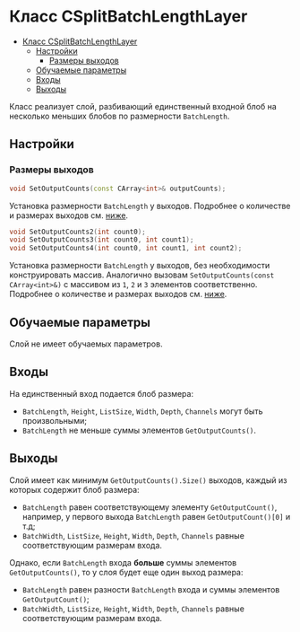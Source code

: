 # Класс CSplitBatchLengthLayer

<!-- TOC -->

- [Класс CSplitBatchLengthLayer](#класс-csplitbatchlengthlayer)
    - [Настройки](#настройки)
        - [Размеры выходов](#размеры-выходов)
    - [Обучаемые параметры](#обучаемые-параметры)
    - [Входы](#входы)
    - [Выходы](#выходы)

<!-- /TOC -->

Класс реализует слой, разбивающий единственный входной блоб на несколько меньших блобов по размерности `BatchLength`.

## Настройки

### Размеры выходов

```c++
void SetOutputCounts(const CArray<int>& outputCounts);
```

Установка размерности `BatchLength` у выходов. Подробнее о количестве и размерах выходов см. [ниже](#выходы).

```c++
void SetOutputCounts2(int count0);
void SetOutputCounts3(int count0, int count1);
void SetOutputCounts4(int count0, int count1, int count2);
```

Установка размерности `BatchLength` у выходов, без необходимости конструировать массив. Аналогично вызовам `SetOutputCounts(const CArray<int>&)` с массивом из `1`, `2` и `3` элементов соответственно. Подробнее о количестве и размерах выходов см. [ниже](#выходы).

## Обучаемые параметры

Слой не имеет обучаемых параметров.

## Входы

На единственный вход подается блоб размера:

- `BatchLength`, `Height`, `ListSize`, `Width`, `Depth`, `Channels` могут быть произвольными;
- `BatchLength` не меньше суммы элементов `GetOutputCounts()`.

## Выходы

Слой имеет как минимум `GetOutputCounts().Size()` выходов, каждый из которых содержит блоб размера:

- `BatchLength` равен соответствующему элементу `GetOutputCount()`, например, у первого выхода `BatchLength` равен `GetOutputCount()[0]` и т.д;
- `BatchWidth`, `ListSize`, `Height`, `Width`, `Depth`, `Channels` равные соответствующим размерам входа.

Однако, если `BatchLength` входа **больше** суммы элементов `GetOutputCounts()`, то у слоя будет еще один выход размера:

- `BatchLength` равен разности `BatchLength` входа и суммы элементов `GetOutputCount()`;
- `BatchWidth`, `ListSize`, `Height`, `Width`, `Depth`, `Channels` равные соответствующим размерам входа.

